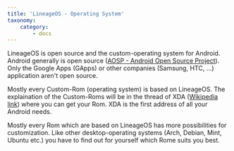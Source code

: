 ```yaml
---
title: 'LineageOS - Operating System'
taxonomy:
    category:
        - docs
---
```


LineageOS is open source and the custom-operating system for Android. Android generally is open source ([AOSP - Android Open Source Project](https://source.android.com/)). Only the Google Apps (GApps) or other companies (Samsung, HTC, ...) application aren't open source.

Mostly every Custom-Rom (operating system) is based on LineageOS. The explaination of the Custom-Roms will be in the thread of XDA ([Wikipedia link](https://en.wikipedia.org/wiki/XDA_Developers)) where you can get your Rom. XDA is the first address of all your Android needs. 

Mostly every Rom which are based on LineageOS has more possibilities for customization. Like other desktop-operating systems (Arch, Debian, Mint, Ubuntu etc.) you have to find out for yourself which Rome suits you best.